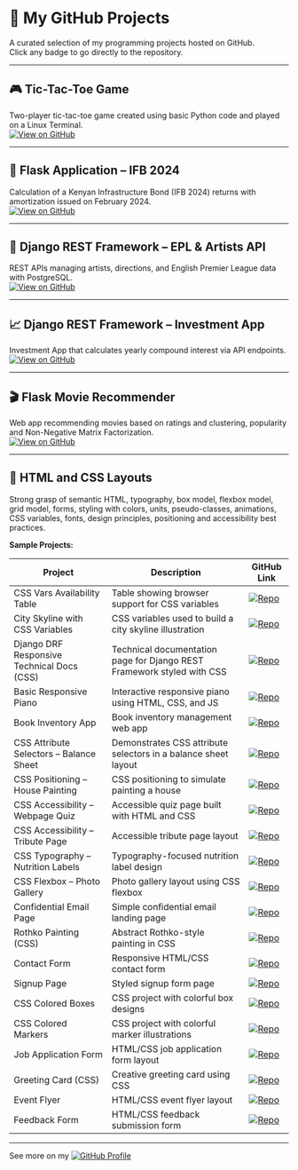 # 🌟 My GitHub Projects

A curated selection of my programming projects hosted on GitHub.  
Click any badge to go directly to the repository.

---

## 🎮 Tic-Tac-Toe Game
Two-player tic-tac-toe game created using basic Python code and played on a Linux Terminal.  
[![View on GitHub](https://img.shields.io/badge/GitHub-Repo-blue?logo=github)](https://github.com/karianjahi/tic-tac-toe-game)

---

## 🧮 Flask Application – IFB 2024
Calculation of a Kenyan Infrastructure Bond (IFB 2024) returns with amortization issued on February 2024.  
[![View on GitHub](https://img.shields.io/badge/GitHub-Repo-blue?logo=github)](https://github.com/karianjahi/ifb2024)

---

## 🎼 Django REST Framework – EPL & Artists API
REST APIs managing artists, directions, and English Premier League data with PostgreSQL.  
[![View on GitHub](https://img.shields.io/badge/GitHub-Repo-blue?logo=github)](https://github.com/karianjahi/myapps)

---

## 📈 Django REST Framework – Investment App
Investment App that calculates yearly compound interest via API endpoints.  
[![View on GitHub](https://img.shields.io/badge/GitHub-Repo-blue?logo=github)](https://github.com/karianjahi/compounding_investment)

---

## 🎬 Flask Movie Recommender
Web app recommending movies based on ratings and clustering, popularity and Non-Negative Matrix Factorization.  
[![View on GitHub](https://img.shields.io/badge/GitHub-Repo-blue?logo=github)](https://github.com/karianjahi/movie_recommender_app)

---

## 🎨 HTML and CSS Layouts
Strong grasp of semantic HTML, typography, box model, flexbox model, grid model, forms, styling with colors, units, pseudo-classes, animations, CSS variables, fonts, design principles, positioning and accessibility best practices.

**Sample Projects:**

| Project | Description | GitHub Link |
| ------- | ----------- | ----------- |
| CSS Vars Availability Table | Table showing browser support for CSS variables | [![Repo](https://img.shields.io/badge/View-Repo-blue?logo=github)](https://github.com/karianjahi/css-vars-availability-table) |
| City Skyline with CSS Variables | CSS variables used to build a city skyline illustration | [![Repo](https://img.shields.io/badge/View-Repo-blue?logo=github)](https://github.com/karianjahi/css-variables-build-city-skyline) |
| Django DRF Responsive Technical Docs (CSS) | Technical documentation page for Django REST Framework styled with CSS | [![Repo](https://img.shields.io/badge/View-Repo-blue?logo=github)](https://github.com/karianjahi/django-drf-responsive-technical-doc-css) |
| Basic Responsive Piano | Interactive responsive piano using HTML, CSS, and JS | [![Repo](https://img.shields.io/badge/View-Repo-blue?logo=github)](https://github.com/karianjahi/basic-responsive-piano) |
| Book Inventory App | Book inventory management web app | [![Repo](https://img.shields.io/badge/View-Repo-blue?logo=github)](https://github.com/karianjahi/book-inventory-app) |
| CSS Attribute Selectors – Balance Sheet | Demonstrates CSS attribute selectors in a balance sheet layout | [![Repo](https://img.shields.io/badge/View-Repo-blue?logo=github)](https://github.com/karianjahi/css-attribute-selectors-balance-sheet) |
| CSS Positioning – House Painting | CSS positioning to simulate painting a house | [![Repo](https://img.shields.io/badge/View-Repo-blue?logo=github)](https://github.com/karianjahi/css-positioning-house-painting) |
| CSS Accessibility – Webpage Quiz | Accessible quiz page built with HTML and CSS | [![Repo](https://img.shields.io/badge/View-Repo-blue?logo=github)](https://github.com/karianjahi/css-accessibility-webpage-quiz) |
| CSS Accessibility – Tribute Page | Accessible tribute page layout | [![Repo](https://img.shields.io/badge/View-Repo-blue?logo=github)](https://github.com/karianjahi/css-accessibility-tribute-page) |
| CSS Typography – Nutrition Labels | Typography-focused nutrition label design | [![Repo](https://img.shields.io/badge/View-Repo-blue?logo=github)](https://github.com/karianjahi/css-typography-nutrition-labels) |
| CSS Flexbox – Photo Gallery | Photo gallery layout using CSS flexbox | [![Repo](https://img.shields.io/badge/View-Repo-blue?logo=github)](https://github.com/karianjahi/css-flex-box-photo-gallery) |
| Confidential Email Page | Simple confidential email landing page | [![Repo](https://img.shields.io/badge/View-Repo-blue?logo=github)](https://github.com/karianjahi/confidential-email-page) |
| Rothko Painting (CSS) | Abstract Rothko-style painting in CSS | [![Repo](https://img.shields.io/badge/View-Repo-blue?logo=github)](https://github.com/karianjahi/rothko_painting) |
| Contact Form | Responsive HTML/CSS contact form | [![Repo](https://img.shields.io/badge/View-Repo-blue?logo=github)](https://github.com/karianjahi/contact_form) |
| Signup Page | Styled signup form page | [![Repo](https://img.shields.io/badge/View-Repo-blue?logo=github)](https://github.com/karianjahi/signup-page) |
| CSS Colored Boxes | CSS project with colorful box designs | [![Repo](https://img.shields.io/badge/View-Repo-blue?logo=github)](https://github.com/karianjahi/css-colored-boxes) |
| CSS Colored Markers | CSS project with colorful marker illustrations | [![Repo](https://img.shields.io/badge/View-Repo-blue?logo=github)](https://github.com/karianjahi/css-colored-markers) |
| Job Application Form | HTML/CSS job application form layout | [![Repo](https://img.shields.io/badge/View-Repo-blue?logo=github)](https://github.com/karianjahi/job-application-form) |
| Greeting Card (CSS) | Creative greeting card using CSS | [![Repo](https://img.shields.io/badge/View-Repo-blue?logo=github)](https://github.com/karianjahi/greeting-card-css) |
| Event Flyer | HTML/CSS event flyer layout | [![Repo](https://img.shields.io/badge/View-Repo-blue?logo=github)](https://github.com/karianjahi/event_flyer) |
| Feedback Form | HTML/CSS feedback submission form | [![Repo](https://img.shields.io/badge/View-Repo-blue?logo=github)](https://github.com/karianjahi/feedback_form) |

---

See more on my [![GitHub Profile](https://img.shields.io/badge/GitHub-karianjahi-black?logo=github)](https://github.com/karianjahi)
